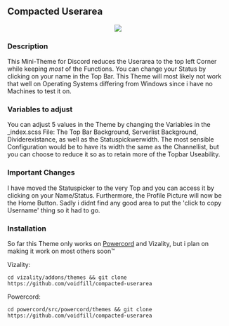 ## Compacted Userarea

<p align="center">
    <img src="https://i.gyazo.com/d55bd064fc1fb1f8cef6184ee5452bce.png">
</p>

### Description
This Mini-Theme for Discord reduces the Userarea to the top left Corner while keeping *most* of the Functions. You can change your Status by clicking on your name in the Top Bar. This Theme will most likely not work that well on Operating Systems differing from Windows since i have no Machines to test it on.

### Variables to adjust
You can adjust 5 values in the Theme by changing the Variables in the _index.scss File: The Top Bar Background, Serverlist Background, Dividerexistance, as well as the Statuspickwerwidth. The most sensible Configuration would be to have its width the same as the Channellist, but you can choose to reduce it so as to retain more of the Topbar Useability.

### Important Changes
I have moved the Statuspicker to the very Top and you can access it by clicking on your Name/Status. Furthermore, the Profile Picture will now be the Home Button. Sadly i didnt find any good area to put the 'click to copy Username' thing so it had to go.

### Installation
So far this Theme only works on [Powercord](https://github.com/powercord-org/powercord) and Vizality, but i plan on making it work on most others soon:tm:

Vizality: 

```cd vizality/addons/themes && git clone https://github.com/voidfill/compacted-userarea```

Powercord:

```cd powercord/src/powercord/themes && git clone https://github.com/voidfill/compacted-userarea```
